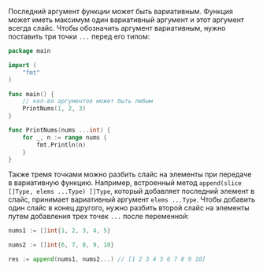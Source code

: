 
Последний аргумент функции может быть вариативным. Функция может иметь максимум один вариативный аргумент и этот аргумент всегда слайс. Чтобы обозначить аргумент вариативным, нужно поставить три точки `...` перед его типом:

```go
package main

import (
	"fmt"
)

func main() {
	// кол-во аргументов может быть любым
	PrintNums(1, 2, 3)
}

func PrintNums(nums ...int) {
	for _, n := range nums {
		fmt.Println(n)
	}
}
```

Также тремя точками можно разбить слайс на элементы при передаче в вариативную функцию. Например, встроенный метод `append(slice []Type, elems ...Type) []Type`, который добавляет последний элемент в слайс, принимает вариативный аргумент `elems ...Type`. Чтобы добавить один слайс в конец другого, нужно разбить второй слайс на элементы путем добавления трех точек `...` после переменной:

```go
nums1 := []int{1, 2, 3, 4, 5}

nums2 := []int{6, 7, 8, 9, 10}

res := append(nums1, nums2...) // [1 2 3 4 5 6 7 8 9 10]
```
